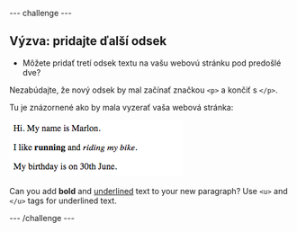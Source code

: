\--- challenge \---

## Výzva: pridajte ďalší odsek

- Môžete pridať tretí odsek textu na vašu webovú stránku pod predošlé dve?

Nezabúdajte, že nový odsek by mal začínať značkou `<p>` a končiť s `</p>`.

Tu je znázornené ako by mala vyzerať vaša webová stránka:

![screenshot](images/birthday-paragraph.png)

Can you add **bold** and <u>underlined</u> text to your new paragraph? Use `<u>` and `</u>` tags for underlined text.

\--- /challenge \---